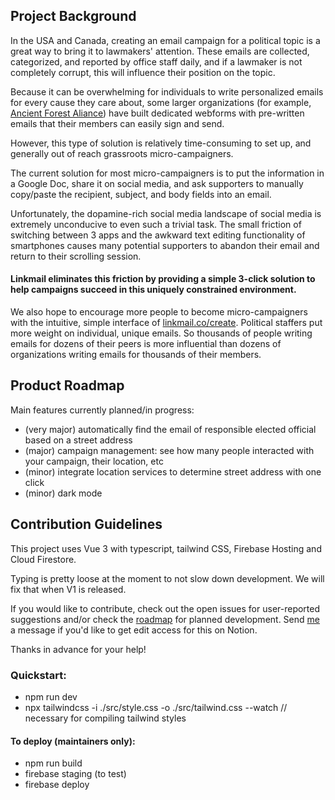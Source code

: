 ## Project Background

In the USA and Canada, creating an email campaign for a political topic is a great way to bring it to lawmakers' attention. These emails are collected, categorized, and reported by office staff daily, and if a lawmaker is not completely corrupt, this will influence their position on the topic.

Because it can be overwhelming for individuals to write personalized emails for every cause they care about, some larger organizations (for example, [Ancient Forest Aliance](https://ancientforestalliance.org/take-action-for-forests/call-for-ecosystem-based-targets/)) have built dedicated webforms with pre-written emails that their members can easily sign and send.

However, this type of solution is relatively time-consuming to set up, and generally out of reach grassroots micro-campaigners.

The current solution for most micro-campaigners is to put the information in a Google Doc, share it on social media, and ask supporters to manually copy/paste the recipient, subject, and body fields into an email.

Unfortunately, the dopamine-rich social media landscape of social media is extremely unconducive to even such a trivial task. The small friction of switching between 3 apps and the awkward text editing functionality of smartphones causes many potential supporters to abandon their email and return to their scrolling session. 

#### Linkmail eliminates this friction by providing a simple 3-click solution to help campaigns succeed in this uniquely constrained environment.

We also hope to encourage more people to become micro-campaigners with the intuitive, simple interface of [linkmail.co/create](https://linkmail.co/create). Political staffers put more weight on individual, unique emails. So thousands of people writing emails for dozens of their peers is more influential than dozens of organizations writing emails for thousands of their members.

## Product Roadmap

Main features currently planned/in progress:

- (very major) automatically find the email of responsible elected official based on a street address
- (major) campaign management: see how many people interacted with your campaign, their location, etc
- (minor) integrate location services to determine street address with one click
- (minor) dark mode

## Contribution Guidelines

This project uses Vue 3 with typescript, tailwind CSS, Firebase Hosting and Cloud Firestore.

Typing is pretty loose at the moment to not slow down development. We will fix that when V1 is released. 

If you would like to contribute, check out the open issues for user-reported suggestions and/or check the [roadmap](https://noal.notion.site/LINKMAIL-10949879f7704c5eb459a2965b11a3d5) for planned development. Send [me](https://github.com/noalbalint) a message if you'd like to get edit access for this on Notion.

Thanks in advance for your help!


### Quickstart: 
- npm run dev
- npx tailwindcss -i ./src/style.css -o ./src/tailwind.css --watch // necessary for compiling tailwind styles

#### To deploy (maintainers only):
- npm run build
- firebase staging (to test)
- firebase deploy
